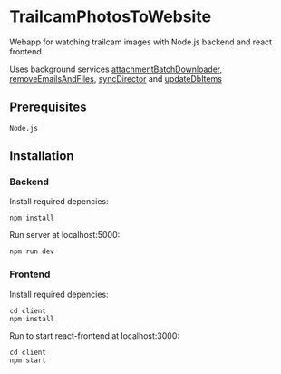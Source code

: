 # TrailcamPhotosToWebsite

Webapp for watching trailcam images with Node.js backend and react frontend.

Uses background services [attachmentBatchDownloader](https://github.com/naabvb/attachmentBatchDownloader), [removeEmailsAndFiles](https://github.com/naabvb/removeEmailsAndFiles), [syncDirector](https://github.com/naabvb/syncDirector) and [updateDbItems](https://github.com/naabvb/updateDbItems)

## Prerequisites

```
Node.js
```

## Installation

### Backend

Install required depencies:

```
npm install
```

Run server at localhost:5000:

```
npm run dev
```

### Frontend

Install required depencies:

```
cd client
npm install
```

Run to start react-frontend at localhost:3000:

```
cd client
npm start
```
